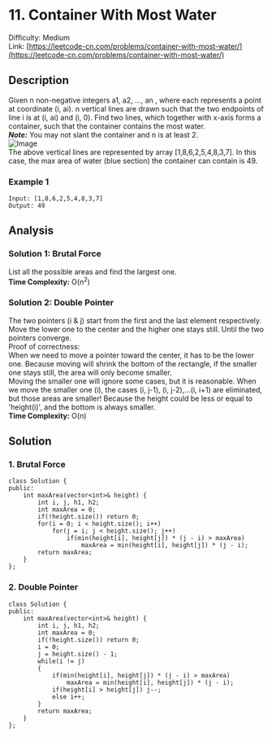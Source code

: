 # 11. Container With Most Water
Difficulty: Medium  
Link: [https://leetcode-cn.com/problems/container-with-most-water/](https://leetcode-cn.com/problems/container-with-most-water/)
## Description
Given n non-negative integers a1, a2, ..., an , where each represents a point at coordinate (i, ai). n vertical lines are drawn such that the two endpoints of line i is at (i, ai) and (i, 0). Find two lines, which together with x-axis forms a container, such that the container contains the most water.  
***Note:*** You may not slant the container and n is at least 2.  
![Image]()  
The above vertical lines are represented by array [1,8,6,2,5,4,8,3,7]. In this case, the max area of water (blue section) the container can contain is 49.
### Example 1
``` 
Input: [1,8,6,2,5,4,8,3,7]
Output: 49
```
## Analysis
### Solution 1: Brutal Force  
List all the possible areas and find the largest one.  
**Time Complexity:** O(n<sup>2</sup>)  
### Solution 2: Double Pointer  
The two pointers (i & j) start from the first and the last element respectively. Move the lower one to the center and the higher one stays still. Until the two pointers converge.  
Proof of correctness:  
When we need to move a pointer toward the center, it has to be the lower one. Because moving will shrink the bottom of the rectangle, if the smaller one stays still, the area will only become smaller.  
Moving the smaller one will ignore some cases, but it is reasonable. When we move the smaller one (i), the cases (i, j-1), (i, j-2),...(i, i+1) are eliminated, but those areas are smaller! Because the height could be less or equal to 'height(i)', and the bottom is always smaller.   
**Time Complexity:** O(n)
## Solution
### 1. Brutal Force
```
class Solution {
public:
    int maxArea(vector<int>& height) {
        int i, j, h1, h2;
        int maxArea = 0;
        if(!height.size()) return 0;
        for(i = 0; i < height.size(); i++)
            for(j = i; j < height.size(); j++)
                if(min(height[i], height[j]) * (j - i) > maxArea)
                    maxArea = min(height[i], height[j]) * (j - i);
        return maxArea;
    }
};
```
### 2. Double Pointer
```
class Solution {
public:
    int maxArea(vector<int>& height) {
        int i, j, h1, h2;
        int maxArea = 0;
        if(!height.size()) return 0;
        i = 0;
        j = height.size() - 1;
        while(i != j)
        {
            if(min(height[i], height[j]) * (j - i) > maxArea)
                maxArea = min(height[i], height[j]) * (j - i);
            if(height[i] > height[j]) j--;
            else i++;
        }
        return maxArea;
    }
};
```
